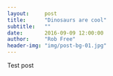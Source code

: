 ```yaml
---
layout:     post
title:      "Dinosaurs are cool"
subtitle:   ""
date:       2016-09-09 12:00:00
author:     "Rob Free"
header-img: "img/post-bg-01.jpg"
---
```


Test post
